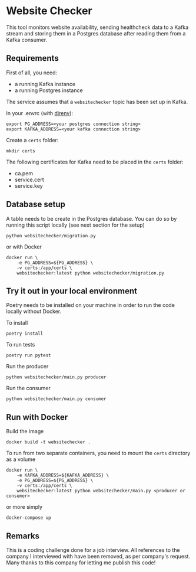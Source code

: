 # Website Checker

This tool monitors website availability, sending healthcheck data to a Kafka stream and storing them in a Postgres database after reading them from a Kafka consumer.


## Requirements

First of all, you need:
- a running Kafka instance
- a running Postgres instance

The service assumes that a `websitechecker` topic has been set up in Kafka.

In your .envrc (with [direnv](https://direnv.net/)):
```
export PG_ADDRESS=<your postgres connection string>
export KAFKA_ADDRESS=<your kafka connection string>
```

Create a `certs` folder:
```
mkdir certs
```

The following certificates for Kafka need to be placed in the `certs` folder:
- ca.pem
- service.cert
- service.key


## Database setup

A table needs to be create in the Postgres database. You can do so by running this script locally (see next section for the setup)
```
python websitechecker/migration.py
```
or with Docker
```
docker run \
    -e PG_ADDRESS=${PG_ADDRESS} \
    -v certs:/app/certs \
    websitechecker:latest python websitechecker/migration.py
```


## Try it out in your local environment

Poetry needs to be installed on your machine in order to run the code locally without Docker.

To install
```
poetry install
```

To run tests
```
poetry run pytest
```

Run the producer
```
python websitechecker/main.py producer
```

Run the consumer
```
python websitechecker/main.py consumer
```


## Run with Docker

Build the image

```
docker build -t websitechecker .
```

To run from two separate containers, you need to mount the `certs` directory as a volume
```
docker run \
    -e KAFKA_ADDRESS=${KAFKA_ADDRESS} \
    -e PG_ADDRESS=${PG_ADDRESS} \
    -v certs:/app/certs \
    websitechecker:latest python websitechecker/main.py <producer or consumer>
```
or more simply
```
docker-compose up
```


## Remarks

This is a coding challenge done for a job interview. All references to the company I interviewed with have been removed, as per company's request. Many thanks to this company for letting me publish this code!
